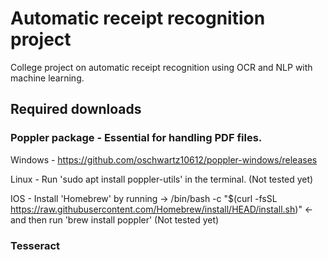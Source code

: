 # Automatic receipt recognition project
College project on automatic receipt recognition using OCR and NLP with machine learning.

## Required downloads

### Poppler package - Essential for handling PDF files.

Windows - https://github.com/oschwartz10612/poppler-windows/releases

Linux - Run 'sudo apt install poppler-utils' in the terminal. (Not tested yet)

IOS - Install 'Homebrew' by running -> /bin/bash -c "$(curl -fsSL https://raw.githubusercontent.com/Homebrew/install/HEAD/install.sh)" <- and then run 'brew install poppler' (Not tested yet)

### Tesseract 
